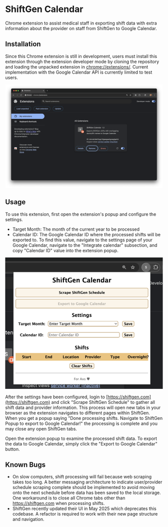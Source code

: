 # ShiftGen Calendar
Chrome extension to assist medical staff in exporting shift data with extra information about the provider on staff from ShiftGen to Google Calendar.

## Installation
Since this Chrome extension is still in development, users must install this extension through the extension developer mode by cloning the repository and loading the unpacked extension in [chrome://extensions/](chrome://extensions/). Current implementation with the Google Calendar API is currently limited to test users.

![Installation](public/images/installation.png)

## Usage

To use this extension, first open the extension's popup and configure the settings.

* Target Month: The month of the current year to be processed
* Calendar ID: The Google Calendar ID where the processed shifts will be exported to. To find this value, navigate to the settings page of your Google Calendar, navigate to the "Integrate calendar" subsection, and copy "Calendar ID" value into the extension popup.

![Configure settings](public/images/configure_settings.png)

After the settings have been configured, login to [https://shiftgen.com](https://shiftgen.com) and click "Scrape ShiftGen Schedule" to gather all shift data and provider information. This process will open new tabs in your browser as the extension navigates to different pages within ShiftGen. When you get a popup saying "Done processing shifts. Navigate to ShiftGen Popup to export to Google Calendar!" the processing is complete and you may close any open ShiftGen tabs. 

<!-- TODO: add picture of popup -->

Open the extension popup to examine the processed shift data. To export the data to Google Calendar, simply click the "Export to Google Calendar" button.

<!-- TODO: add picture of extension after processing shifts -->

## Known Bugs

* On slow computers, shift processing will fail because web scraping takes too long. A better messaging architecture to indicate user/provider schedule scraping complete should be implemented to avoid moving onto the next schedule before data has been saved to the local storage. One workaround is to close all Chrome tabs other than https://shiftgen.com when processing shifts.
* ShiftGen recently updated their UI in May 2025 which deprecates this codebase. A refactor is required to work with their new page structure and navigation.

<!-- ## Automated Scraping Process
1. Click "Scrape" button in popup, sets scraping flag to true
2. popup opens a new tab at [https://www.shiftgen.com/member/schedule](https://www.shiftgen.com/member/schedule), and saves TAB_ID
3. Submit POST request to change site to USER
```html
<form action="/member/change_selected_site" id="site_change_form" method="post">
   <select id="site_id" name="site_id"><option value="83">CHOC Scribe</option>
   <option value="84">St Joseph/CHOC MLP</option>
   <option value="80" selected="selected">St Joseph/CHOC Physician</option></select>
</form>
```
1. Page redirects to [https://www.shiftgen.com/member/multi_site_schedule](https://www.shiftgen.com/member/multi_site_schedule)
2. In content scripts for [https://www.shiftgen.com/member/multi_site_schedule](https://www.shiftgen.com/member/multi_site_schedule), check scraping flag and if true redirect to [https://www.shiftgen.com/member/schedule](https://www.shiftgen.com/member/schedule)
3. Find table with thead containing the selected Month, set "My Schedule Only" input to true, and click "Create Print Version"
```html
<div class="col-md-6">
  <form action="/member/schedule" method="post">
    <input id="_id" name="[id]" type="hidden" value="14544">
    <table class="schedule" cellpadding="0">
      <thead>
        <tr>
          <th colspan="2" class="text-left">
            <h2><a href="/member/schedule/14544">March 2025 - CHOC</a></h2>
          </th>
        </tr>
      </thead>
      <tbody>
        <tr>
          <td>
            <label for="start_date_14544" class="dimmed">Starting</label>
            <input class="input-lg col-md-11" id="start_date_14544" name="start_date_14544" type="text" value="March 01, 2025"> <img alt="Calendar" class="calendar_date_select_popup_icon" onclick="new CalendarDateSelect( $(this).previous(), {embedded:false, year_range:[2024, 2026]} );" src="/images/calendar_date_select/calendar.gif?1597158197" style="border:0px; cursor:pointer;">
          </td>
          <td>
            <label for="end_date_14544" class="dimmed">Ending</label>
            <input class="input-lg col-md-11" id="end_date_14544" name="end_date_14544" type="text" value="March 31, 2025"> <img alt="Calendar" class="calendar_date_select_popup_icon" onclick="new CalendarDateSelect( $(this).previous(), {embedded:false, year_range:[2024, 2026]} );" src="/images/calendar_date_select/calendar.gif?1597158197" style="border:0px; cursor:pointer;">
          </td>
        </tr>
        <tr>
          <td width="230">
            <p class="dimmed">Shifts to Print</p>
            <ul class="unstyled">
              <li>
                <label><input type="checkbox" name="print_only_my_schedule"> My Schedule Only</label>
              </li>
              <li>
                <label><input type="checkbox" name="shift_groups[]" value="214" checked=""> Scribe</label>
              </li>
            </ul>
          </td>
          <td>
            <p class="dimmed">Edit</p>
            <ul>
              <li><a href="/member/record_overtime_for_schedule?schedule_id=14544&amp;worker_id=18642">Modify Hours Worked</a></li>
            </ul>
          </td>
        </tr>
        <tr>
          <td class="text-right" colspan="2">
            <br>
            <input class="btn" id="schedule_submit" name="commit" type="submit" value="Create Print Version">
          </td>
        </tr>
      </tbody>
    </table>
  </form>
</div>
```

1. Page redirects to USER print view
2. Scrape page, then redirect to [https://www.shiftgen.com/member/schedule](https://www.shiftgen.com/member/schedule) -->